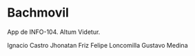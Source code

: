 # Bachmovil

App de INFO-104.
Altum Videtur.

Ignacio Castro
Jhonatan Friz
Felipe Loncomilla 
Gustavo Medina
